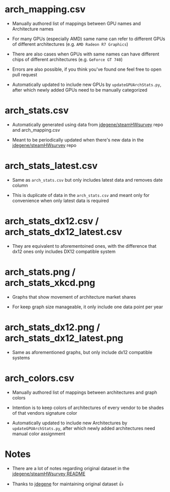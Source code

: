 # arch_mapping.csv

* Manually authored list of mappings between GPU names and Architecture names

* For many GPUs (especially AMD) same name can refer to different GPUs of different architectures (e.g. `AMD Radeon R7 Graphics`)

* There are also cases when GPUs with same names can have different chips of different architectures (e.g. `GeForce GT 740`)

* Errors are also possible, if you think you've found one feel free to open pull request

* Automatically updated to include new GPUs by `updateGPUArchStats.py`, after which newly added GPUs need to be manually categorized

# arch_stats.csv

* Automatically generated using data from [jdegene/steamHWsurvey](https://github.com/jdegene/steamHWsurvey) repo and arch_mapping.csv

* Meant to be periodically updated when there's new data in the [jdegene/steamHWsurvey](https://github.com/jdegene/steamHWsurvey) repo

# arch_stats_latest.csv

* Same as `arch_stats.csv` but only includes latest data and removes date column

* This is duplicate of data in the `arch_stats.csv` and meant only for convenience when only latest data is required

# arch_stats_dx12.csv / arch_stats_dx12_latest.csv

* They are equivalent to aforementoined ones, with the difference that dx12 ones only includes DX12 compatible system

# arch_stats.png / arch_stats_xkcd.png

* Graphs that show movement of architecture market shares

* For keep graph size manageable, it only include one data point per year

# arch_stats_dx12.png / arch_stats_dx12_latest.png

* Same as aforementioned graphs, but only include dx12 compatible systems

# arch_colors.csv

* Manually authored list of mappings between architectures and graph colors

* Intention is to keep colors of architectures of every vendor to be shades of that vendors signature color

* Automatically updated to include new Architectures by `updateGPUArchStats.py`, after which newly added architectures need manual color assignment

# Notes

* There are a lot of notes regarding original dataset in the [jdegene/steamHWsurvey README](https://github.com/jdegene/steamHWsurvey?tab=readme-ov-file#shscsv)

* Thanks to [jdegene](https://github.com/jdegene) for maintaining original dataset 👍

